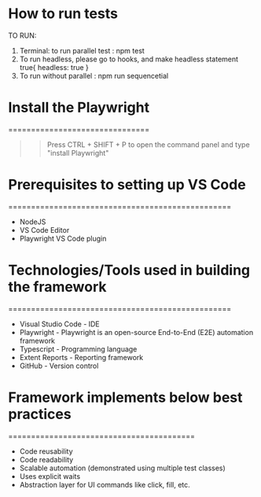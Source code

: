 # How to run tests

TO RUN:

1. Terminal: to run parallel test : npm test 
2. To run headless, please go to hooks, and make headless statement true{ headless: true }
3. To run without parallel : npm run sequencetial



# Install the Playwright

===============================

> > Press CTRL + SHIFT + P to open the command panel and type "install Playwright"

# Prerequisites to setting up VS Code

=================================================

- NodeJS
- VS Code Editor
- Playwright VS Code plugin

# Technologies/Tools used in building the framework

=================================================

- Visual Studio Code - IDE
- Playwright - Playwright is an open-source End-to-End (E2E) automation framework
- Typescript - Programming language
- Extent Reports - Reporting framework
- GitHub - Version control

# Framework implements below best practices

=========================================

- Code reusability
- Code readability
- Scalable automation (demonstrated using multiple test classes)
- Uses explicit waits
- Abstraction layer for UI commands like click, fill, etc.
